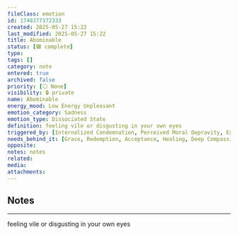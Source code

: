 ```yaml
---
fileClass: emotion
id: 1748377372333
created: 2025-05-27 15:22
last_modified: 2025-05-27 15:22
title: Abominable
status: [🟩 complete]
type: 
tags: []
category: note
entered: true
archived: false
priority: [⚪ None]
visibility: 🔒 private
name: Abominable
energy_mood: Low Energy Unpleasant
emotion_category: Sadness
emotion_type: Dissociated State
definition: feeling vile or disgusting in your own eyes
triggered_by: [Internalized Condemnation, Perceived Moral Depravity, Extreme Self-Rejection]
needs_behind_it: [Grace, Redemption, Acceptance, Healing, Deep Compassion]
opposite: 
notes: notes
related: 
media: 
attachments:
---
```


## Notes
---
feeling vile or disgusting in your own eyes

